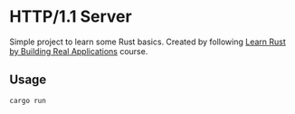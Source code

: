 # HTTP/1.1 Server
Simple project to learn some Rust basics. Created by following [Learn Rust by Building Real Applications](https://www.udemy.com/course/rust-fundamentals/) course.

## Usage
```
cargo run
```